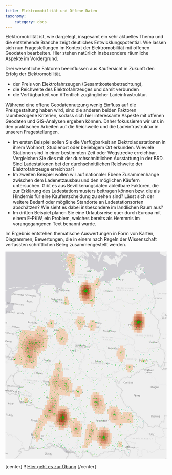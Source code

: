 ```yaml
---
title: Elektromobilität und Offene Daten
taxonomy:
    category: docs
---
```

Elektromobilität ist, wie dargelegt, insgesamt ein sehr aktuelles Thema und die entstehende Branche zeigt deutliches Entwicklungspotential. Wie lassen sich nun Fragestellungen im Kontext der Elektromobilität mit offenen Geodaten bearbeiten. Hier stehen natürlich insbesondere räumliche Aspekte im Vordergrund.

Drei wesentliche Faktoren beeinflussen aus Käufersicht in Zukunft den Erfolg der Elektromobilität.
- der Preis von Elektrofahrzeugen (Gesamtkostenbetrachtung),
- die Reichweite des Elektrofahrzeuges und damit verbunden
- die Verfügbarkeit von öffentlich zugänglicher Ladeinfrastruktur.

Während eine offene Geodatennutzung wenig Einfluss auf die Preisgestaltung haben wird, sind die anderen beiden Faktoren raumbezogene Kriterien, sodass sich hier interessante Aspekte mit offenen Geodaten und GIS-Analysen ergeben können. Daher fokussieren wir uns in den praktischen Arbeiten auf die Reichweite und die Ladeinfrastruktur in unseren Fragestellungen.

- Im ersten Beispiel sollen Sie die Verfügbarkeit an Elektroladestationen in ihrem Wohnort, Studienort oder beliebigem Ort erkunden. Wieviele Stationen sind in einer bestimmten Zeit oder Wegstrecke erreichbar. Vergleichen Sie dies mit der durchschnittlichen Ausstattung in der BRD. Sind Ladestationen bei der durchschnittlichen Reichweite der Elektrofahrzeuge erreichbar?
- Im zweiten Beispiel wollen wir auf nationaler Ebene Zusammenhänge zwischen dem Ladenetzausbau und den möglichen Käufern untersuchen. Gibt es aus Bevölkerungsdaten ableitbare Faktoren, die zur Erklärung des Ladestationsmusters beitragen können bzw. die als Hindernis für eine Kaufentscheidung zu sehen sind? Lässt sich der weitere Bedarf oder mögliche Standorte an Ladestationsorten abschätzen? Wie sieht es dabei insbesondere im ländlichen Raum aus?
- Im dritten Beispiel planen Sie eine Urlaubsreise quer durch Europa mit einem E-PKW, ein Problem, welches bereits als Hemmnis im vorangegangenen Text benannt wurde.

Im Ergebnis entstehen thematische Auswertungen in Form von Karten, Diagrammen, Bewertungen, die in einem nach Regeln der Wissenschaft verfassten schriftlichen Beleg zusammengestellt werden.

![](kerndichte.png?classes=caption "Räumliche Verteilung der Ladestationen in Deutschland und Kerndichteschätzung")

[center]
!! [Hier geht es zur Übung](/learn/elektromobilitaet/uebung)
[/center]
